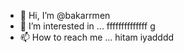 - 👋 Hi, I’m @bakarrmen
- 👀 I’m interested in ...
ffffffffffffff
g
- 📫 How to reach me ...
hitam
iyadddd
